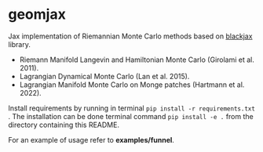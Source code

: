 # geomjax
 Jax implementation of Riemannian Monte Carlo methods based on [blackjax](https://github.com/blackjax-devs/blackjax) library.
 
 * Riemann Manifold Langevin and Hamiltonian Monte Carlo (Girolami et al. 2011).
 * Lagrangian Dynamical Monte Carlo (Lan et al. 2015).
 * Lagrangian Manifold Monte Carlo on Monge patches (Hartmann et al. 2022).

Install requirements by running in terminal `pip install -r requirements.txt` .
The installation can be done terminal command  `pip install -e .` from the directory containing this README.

For an example of usage refer to **examples/funnel**.


